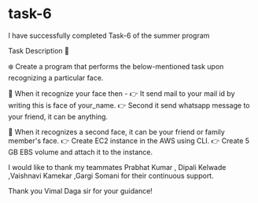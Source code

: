 # task-6
I have successfully completed Task-6 of the summer program

Task Description 📄

❄️ Create a program that performs the below-mentioned task upon recognizing a particular face.

📌 When it recognize your face then -
👉 It send mail to your mail id by writing this is face of your_name.
👉 Second it send whatsapp message to your friend, it can be anything.

📌 When it recognizes a second face, it can be your friend or family member's face.
👉 Create EC2 instance in the AWS using CLI.
👉 Create 5 GB EBS volume and attach it to the instance.

I would like to thank my teammates Prabhat Kumar , Dipali Kelwade ,Vaishnavi Kamekar ,Gargi Somani for their continuous support.

Thank you Vimal Daga sir for your guidance!
